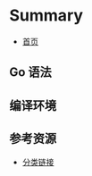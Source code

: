 # Summary

* [首页](/csnotes/go/README.md)

## Go 语法

## 编译环境


## 参考资源

* [分类链接](/csnotes/go/参考资源/分类链接.md)
